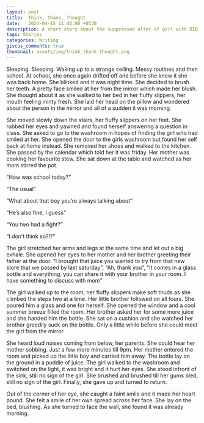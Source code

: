 ```yaml
---
layout: post
title:  Think, Thank, Thought
date:   2024-04-15 11:46:00 +0530
description: A short story about the suppressed alter of girl with DID
tags: Stories
categories: Writing
giscus_comments: true
thumbnail: assets/img/think_thank_thought.png
---
```


Sleeping. Sleeping. Waking up to a strange ceiling. Messy routines and then school. At school, she once again drifted off and before she knew it she was back home. She blinked and it was night time. She decided to brush her teeth. A pretty face smiled at her from the mirror which made her blush. She thought about it as she walked to her bed in her fluffy slippers, her mouth feeling minty fresh. She laid her head on the pillow and wondered about the person in the mirror and all of a sudden it was morning. 

She moved slowly down the stairs, her fluffy slippers on her feet. She rubbed her eyes and yawned and found herself answering a question in class. She asked to go to the washroom in hopes of finding the girl who had smiled at her. She opened the door to the girls washroom but found her self back at home instead. She removed her shoes and walked to the kitchen. She passed by the calendar which told her it was friday. Her mother was cooking her favourite stew. She sat down at the table and watched as her mom stirred the pot. 

“How was school today?” 

“The usual”

“What about that boy you’re always talking about”

“He’s also fine, I guess”

“You two had a fight?”

“I don’t think so?!?”

The girl stretched her arms and legs at the same time and let out a big exhale. She opened her eyes to her mother and her brother greeting their father at the door. “I brought that juice you wanted to try from that new store that we passed by last saturday”, “Ah, thank you”, “It comes in a glass bottle and everything, you can share it with your brother in your room. I have something to discuss with mom” 

The girl walked up to the room, her fluffy slippers make soft thuds as she climbed the steps two at a time. Her little brother followed on all fours. She poured him a glass and one for herself. She opened the window and a cool summer breeze filled the room. Her brother asked her for some more juice and she handed him the bottle. She sat on a cushion and she watched her brother greedily suck on the bottle. Only a little while before she could meet the girl from the mirror. 

She heard loud noises coming from below, her parents. She could hear her mother sobbing. Just a few more minutes till 9pm. Her mother entered the room and picked up the little boy and carried him away. The bottle lay on the ground in a puddle of juice. The girl walked to the washroom and switched on the light, it was bright and it hurt her eyes. She stood infront of the sink, still no sign of the girl. She brushed and brushed till her gums bled, still no sign of the girl. Finally, she gave up and turned to return. 

Out of the corner of her eye, she caught a faint smile and it made her heart pound. She felt a smile of her own spread across her face. She lay on the bed, blushing. As she turned to face the wall, she found it was already morning.
